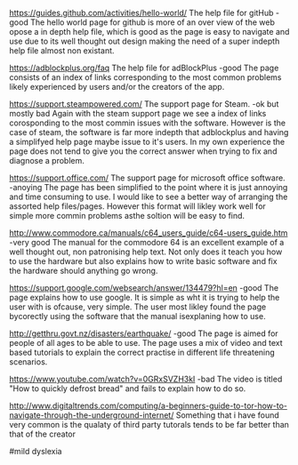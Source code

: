 https://guides.github.com/activities/hello-world/ The help file for gitHub -good
    The hello world page for github is more of an over view of the web opose a in depth help file, 
    which is good as the page is easy to navigate and use due to its well thought out design making the need of a 
    super indepth help file almost non existant.


https://adblockplus.org/faq The help file for adBlockPlus -good
    The page consists of an index of links corresponding to the most common problems 
    likely experienced by users and/or the creators of the app.


https://support.steampowered.com/ The support page for Steam. -ok but mostly bad
    Again with the steam support page we see a index of links corosponding to the most commin issues with the software.
    However is the case of steam, the software is far more indepth that adblockplus 
    and having a simplifyed help page maybe issue to it's users.
    In my own experience the page does not tend to give you the correct answer when trying to fix and diagnose a problem.


https://support.office.com/ The support page for microsoft office software. -anoying
    The page has been simplified to the point where it is just annoying and time consuming to use. 
    I would like to see a better way of arranging the assorted help files/pages.
    However this format will likley work well for simple more commin problems asthe soltion will
    be easy to find.
    

http://www.commodore.ca/manuals/c64_users_guide/c64-users_guide.htm -very good
    The manual for the commodore 64 is an excellent example of a well thought out, non patronising help text. 
    Not only does it teach you how to use the hardware but also explains 
    how to write basic software and fix the hardware should anything go wrong.
    

https://support.google.com/websearch/answer/134479?hl=en -good
    The page explains how to use google. It is simple as wht it is trying to help the user with is ofcause, very simple.
    The user most likley found the page bycorectly using the software that the manual isexplaning how to use.
    

http://getthru.govt.nz/disasters/earthquake/ -good
    The page is aimed for people of all ages to be able to use. The page uses a mix of video and text based tutorials to       explain the correct practise in different life threatening scenarios.


https://www.youtube.com/watch?v=0GRxSVZH3kI -bad
    The video is titled "How to quickly defrost bread" and fails to explain how to do so.
    
http://www.digitaltrends.com/computing/a-beginners-guide-to-tor-how-to-navigate-through-the-underground-internet/
    Something that i have found very common is the qualaty of third party tutorals tends
    to be far better than that of the creator

#mild dyslexia
